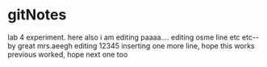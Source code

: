 # gitNotes
lab 4 experiment. 
here also i am editing paaaa....
editing osme line etc etc--by great mrs.aeegh
editing
12345
inserting one more line, hope this works
previous worked, hope next one too
